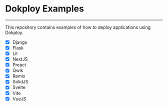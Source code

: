 # Dokploy Examples

---
This repository contains examples of how to deploy applications using Dokploy.

- [x] Django
- [x] Flask
- [x] Lit
- [x] NextJS
- [x] Preact
- [x] Qwik
- [x] Remix
- [x] SolidJS
- [x] Svelte
- [x] Vite
- [x] VueJS
